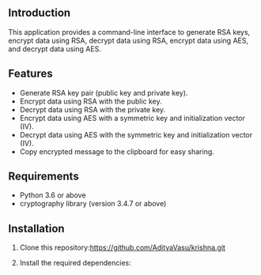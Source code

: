 ## Introduction

This application provides a command-line interface to generate RSA keys, encrypt data using RSA, decrypt data using RSA, encrypt data using AES, and decrypt data using AES.

## Features

- Generate RSA key pair (public key and private key).
- Encrypt data using RSA with the public key.
- Decrypt data using RSA with the private key.
- Encrypt data using AES with a symmetric key and initialization vector (IV).
- Decrypt data using AES with the symmetric key and initialization vector (IV).
- Copy encrypted message to the clipboard for easy sharing.

## Requirements

- Python 3.6 or above
- cryptography library (version 3.4.7 or above)
## Installation

1. Clone this repository:https://github.com/AdityaVasu/krishna.git

2. Install the required dependencies:

